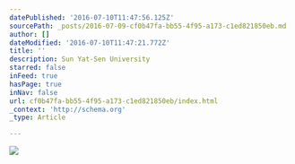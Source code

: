 ```yaml
---
datePublished: '2016-07-10T11:47:56.125Z'
sourcePath: _posts/2016-07-09-cf0b47fa-bb55-4f95-a173-c1ed821850eb.md
author: []
dateModified: '2016-07-10T11:47:21.772Z'
title: ''
description: Sun Yat-Sen University
starred: false
inFeed: true
hasPage: true
inNav: false
url: cf0b47fa-bb55-4f95-a173-c1ed821850eb/index.html
_context: 'http://schema.org'
_type: Article

---
```

![](https://the-grid-user-content.s3-us-west-2.amazonaws.com/c0a96b3b-af31-40d2-af2d-1f0d680c7998.jpg)